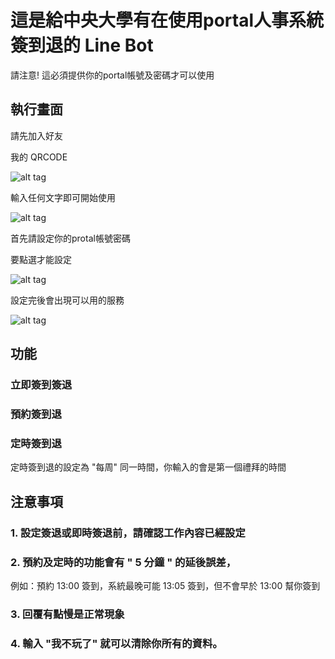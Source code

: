 # 這是給中央大學有在使用portal人事系統簽到退的 Line Bot

請注意! 這必須提供你的portal帳號及密碼才可以使用

## 執行畫面

請先加入好友

我的 QRCODE

![alt tag](https://i.imgur.com/qCbbF2R.png)


輸入任何文字即可開始使用

![alt tag](https://i.imgur.com/9nzQ4et.png?3)


首先請設定你的protal帳號密碼

要點選才能設定

![alt tag](https://i.imgur.com/RNT3xBw.png?2)

設定完後會出現可以用的服務

![alt tag](https://i.imgur.com/hdHyzxf.png?4)

## 功能

### 立即簽到簽退


### 預約簽到退


### 定時簽到退

定時簽到退的設定為 "每周" 同一時間，你輸入的會是第一個禮拜的時間


## 注意事項

### 1. 設定簽退或即時簽退前，請確認工作內容已經設定

### 2. 預約及定時的功能會有 " 5 分鐘 " 的延後誤差，
例如：預約 13:00 簽到，系統最晚可能 13:05 簽到，但不會早於 13:00 幫你簽到

### 3. 回覆有點慢是正常現象

### 4. 輸入 "我不玩了" 就可以清除你所有的資料。



